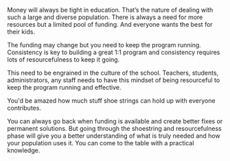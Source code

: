 Money will always be tight in education. That’s the nature of dealing with such a large and diverse population. There is always a need for more resources but a limited pool of funding. And everyone wants the best for their kids. 

The funding may change but you need to keep the program running. Consistency is key to building a great 1:1 program and consistency requires lots of resourcefulness to keep it going. 

This need to be engrained in the culture of the school. Teachers, students, administrators, any staff needs to have this mindset of being resourceful to keep the program running and effective. 

You'd be amazed how much stuff shoe strings can hold up with everyone contributes. 

You can always go back when funding is available and create better fixes or permanent solutions. But going through the shoestring and resourcefulness phase will give you a better understanding of what is truly needed and how your population uses it. You can come to the table with a practical knowledge. 